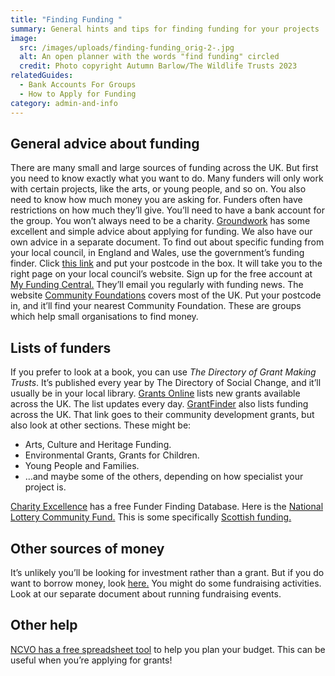 ```yaml
---
title: "Finding Funding "
summary: General hints and tips for finding funding for your projects
image:
  src: /images/uploads/finding-funding_orig-2-.jpg
  alt: An open planner with the words "find funding" circled
  credit: Photo copyright Autumn Barlow/The Wildlife Trusts 2023
relatedGuides:
  - Bank Accounts For Groups
  - How to Apply for Funding
category: admin-and-info
---
```

## General advice about funding

There are many small and large sources of funding across the UK.
But first you need to know exactly what you want to do. Many funders will only work with certain projects, like the arts, or young people, and so on.
You also need to know how much money you are asking for. Funders often have restrictions on how much they’ll give.
You’ll need to have a bank account for the group. You won’t always need to be a charity.
[Groundwork](https://www.groundwork.org.uk/project-fundraising-tips/) has some excellent and simple advice about applying for funding. We also have our own advice in a separate document.
To find out about specific funding from your local council, in England and Wales, use the government’s funding finder. Click [this link](https://www.gov.uk/apply-funding-community-project) and put your postcode in the box. It will take you to the right page on your local council’s website.
Sign up for the free account at [My Funding Central.](https://www.myfundingcentral.co.uk/) They’ll email you regularly with funding news.
The website [Community Foundations](https://www.ukcommunityfoundations.org/our-network) covers most of the UK. Put your postcode in, and it’ll find your nearest Community Foundation. These are groups which help small organisations to find money.

## Lists of funders

If you prefer to look at a book, you can use *The Directory of Grant Making Trusts*. It’s published every year by The Directory of Social Change, and it’ll usually be in your local library.
[Grants Online](https://www.grantsonline.org.uk/news/community-development/) lists new grants available across the UK. The list updates every day.
[GrantFinder](https://www.grantfinder.co.uk/funding-highlights/funds/community-development/) also lists funding across the UK. That link goes to their community development grants, but also look at other sections. These might be:

* Arts, Culture and Heritage Funding.
* Environmental Grants, Grants for Children.
* Young People and Families.
* …and maybe some of the others, depending on how specialist your project is.

[Charity Excellence](https://www.charityexcellence.co.uk/Home/BlogDetail?Link=Small_Charity_NonProfit_Grant_Funding) has a free Funder Finding Database.
Here is the [National Lottery Community Fund.](https://www.tnlcommunityfund.org.uk/funding/thinking-of-applying-for-funding)
This is some specifically [Scottish funding.](https://www.communityfoodandhealth.org.uk/funding/funding-sources/)

## Other sources of money

It’s unlikely you’ll be looking for investment rather than a grant. But if you do want to borrow money, look [here.](https://locality.org.uk/services-tools/funding/)
You might do some fundraising activities. Look at our separate document about running fundraising events.

## Other help

[NCVO has a free spreadsheet tool](https://www.ncvo.org.uk/help-and-guidance/running-a-charity/financial-management/planning-and-budgeting/funding-and-income-planner/) to help you plan your budget. This can be useful when you’re applying for grants!
